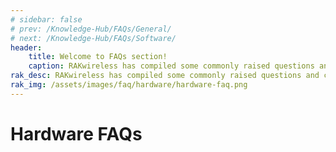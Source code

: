 ```yaml
---
# sidebar: false
# prev: /Knowledge-Hub/FAQs/General/
# next: /Knowledge-Hub/FAQs/Software/
header:
    title: Welcome to FAQs section!
    caption: RAKwireless has compiled some commonly raised questions and categorized them into three — General, Hardware, and Software. Browse through these sections to answer your inquiries and provide you more information about the products. If you have unanswered questions left, message us through the chat box or immerse in the RAKWireless Forum.
rak_desc: RAKwireless has compiled some commonly raised questions and categorized them into three — General, Hardware, and Software. Browse through these sections to answer your inquiries and provide you more information about the products. If you have unanswered questions left, message us through the chat box or immerse in the RAKWireless Forum.
rak_img: /assets/images/faq/hardware/hardware-faq.png
---
```


<!-- ![Hardware FAQ Logo](/assets/images/faq/hardware/hardware-faq.svg) -->
# Hardware FAQs

<faq default-opened>
<template #question>
1. Can we develop our own Applications in RAK’s LoRaWAN modules?
</template>
<template #answer>

Yes, with the newly released **RAK RUI API**, it is now possible to connect specific sensors in your device. You will be able to customize your own firmware for your specific needs whether be a project or even as a hobby. Check out this [Guide](https://doc.rakwireless.com/developer-tools/developer-tools/getting-started) for more information about RAK RUI API. You can also check out this sample [Firmware Customizing](https://doc.rakwireless.com/rak7204-lora-environmental-sensor/firmware-customizing) guide on how to upload your firmware to your device.

</template>
</faq>

<faq>
<template #question>
2. What are the external interfaces in RAK5205 Wistrio LPWAN Tracker? What are the frequency bands that it supports and how many GPIOs are there?
</template>
<template #answer>

The RAK5205 LPWAN Tracker board is built on the Semtech SX1276 chip, with the STM32L1 MCU at its core. It supports **I2C, GPIOs, UART and ADC interfaces**. The board supports all LoRaWAN frequency channels (EU433, EU868, CN470 , US915, AS920, AS923, AU915, KR920, IN865) which is easy to configure while building the firmware from the source code. The RAK5205 has 7 GPIOs labeled as **PA8, PB3, PB5, SWD*TMS, SWD* CLK, LED1_PA12 and LED2_PB4**. Checkout the [RAK5205 Datasheet](/en-us/datasheet/rak5205/pin-definition.html) for a full overview of the pinout diagram.

</template>
</faq>

<faq>
<template #question>
3. What are the frequencies supported by RAK Gateways?
</template>
<template #answer>

RAK Gateways support all LoRaWAN frequency channels as shown in the list provided below:

- EU433
- CN470
- IN865
- EU868
- AU915
- US915
- AS920
- KR920
- AS923

</template>
</faq>

<faq>
<template #question>
4. Will the RAK2245 Pi Hat work with the newly released Raspberry Pi 4?
</template>
<template #answer>

Yes. We have provided a pre-compiled firmware image that you can just easily use and flash it into your Raspberry Pi 4. You can check out the [RAK2245 - Pi Hat Device Firmware Setup](/en-us/quick-start-guide/gateways/rak2245-pi-hat-edition/device-firmware-setup.html) guide on how to burn the firmware image into your Raspberry Pi device.

Note:

- Use the official **USB-C Power supply** to have a stable power supply

</template>
</faq>

<faq>
<template #question>
5. What is the range that I can achieve with LoRa?
</template>
<template #answer>

Technically, one can achieve with a range of **10-15 km** but there are a lot of factors that one should consider like placement of gateway, type of antenna used, message payload, physical obstructions and many more. In Rakwireless, we have obtained with a range of **20km** through the use of the **RAK7249 Macro Outdoor Gateway.** Checkout the [RAKwireless LoRaWAN Coverage Drive Test Document](https://downloads.rakwireless.com/en/LoRa/DIY-Gateway-RAK7249/Application-Notes/RAKwireless_LoRAWAN_Coverage_Drive_Test_Report.pdf) to learn more.

</template>
</faq>

<faq>
<template #question>
6. What is the meaning of the LED of the RAK612 LPWAN Button?
</template>
<template #answer>

Whenever the keys 1 - 4 is pressed, the corresponding basket light under each key lights up for 300ms. To enter Configuration Mode, long press Key 1 for at least 500 ms. Press Key 1 again for at least 500 ms to exit Configuration Mode.

| Mode                    | Red LED     | Green LED | Blue LED                  |
| ----------------------- | ----------- | --------- | ------------------------- |
| Configuration Mode      | Steady ON   | OFF       | OFF                       |
| Transmission Successful | ON          | OFF       | Flash Twice after Red LED |
| Transmission Fail       | Flash Twice | OFF       | OFF                       |
| USB Cable Plugged       | OFF         | ON        | OFF                       |

</template>
</faq>

<faq>
<template #question>
7. What is the average power consumption of the RAK7249 Macro Outdoor Gateway with LTE working for both 8-channel and 16-channel LoRa?
</template>
<template #answer>

- Note: To attain such test condition, settings must be followed below:
  - **GPS and Wi-Fi**: Disabled
  - **4G and LoRa**: Enabled

* **At 8-Channels Working**

  - 12V DC Power Supply-Average Power: 12 Volts x 0.32 Amperes = **8.84 Watts**
  - PoE 48V Power Supply-Average Power: 48 Volts x 0.1 Amperes = **4.8 Watts**

* **At 16-Channels Working**
  - 12V DC Power Supply-Average Power: 12 Volts x 0.46 Amperes = **5.52 Watts**
  - PoE 48V Power Supply-Average Power: 48 Volts x 0.13 Amperes = **6.24 Watts**

</template>
</faq>

<faq>
<template #question>
8. How many lora modules does RAK currently have? What are the features of each module?
</template>
<template #answer>

The following are the available modules: **RAK4200, RAK4270, RAK4600, RAK4260,RAK811 and RAK3172**. The features of each module are shown in the following table:

| Module Name     | RAK4200                                                        | RAK4270                                                                                | RAK4600                                                      | RAK4260                                                                        | RAK811                                                         | RAK3172                                                         |
| --------------- | -------------------------------------------------------------- | -------------------------------------------------------------------------------------- | ------------------------------------------------------------ | ------------------------------------------------------------------------------ | -------------------------------------------------------------- | --------------------------------------------------------------- |
| MCU             | STM32L071KB                                                    | STM32L071KB                                                                            | nRF52832                                                     | ATSAMR34J18B                                                                   | STM32L151CBU6                                                  | STM32WLE5CC                                                     |
| LoRa Chip       | SX1276                                                         | SX1262                                                                                 | SX1276                                                       | Integrated in the ATSAMR34J18B chip                                            | SX1276                                                         | Integrated in the STM32WLE5CC chip                              |
| 32M TCXO        | Not supported                                                  | Not supported                                                                          | Not supported                                                | Supported                                                                      | Supported                                                      | Integrated, supported                                           |
| Support Mode    | PA_BOOST mode • Receive mode                                   | • PA_BOOST mode • Receive mode                                                         | • PA_BOOST mode • Receive mode                               | • PA_BOOST mode • RFO_HF mode • Receive mode                                   | • PA_BOOST mode • RFO_HF mode • Receive mode                   | PA_BOOST mode Receive mode                                      |
| TX Power        | **PA_BOOST**: 20dB max                                         | **PA_BOOST:** 22dB max                                                                 | **PA_BOOST:** 20dB max BT: -20~4dB                           | **PA_BOOST:** 20dB RFO_HF mode: 14dB max                                       | **PA_BOOST**: 20dB max  **RFO_HF mode**: 14dB max              | PA_BOOST: 22dB max                                              |
| Frequency       | **RAK4200H**: 868Mhz, 915Mhz  **RAK4200L**: 433Mhz, 470~510Mhz | **RAK4270(H):** IN865, EU868, AU915, US915, KR920, AS923  **RAK4270(L):** EU433, CN470 | **RAK4600(H):** IN865, EU868, AU915, US915, KR920, AS923     | **RAK4260(H):** IN865, EU868, AU915, US915, KR920, AS923                       | **RAK4200H**: 868Mhz, 915Mhz  **RAK4200L**: 433Mhz, 470~510Mhz | IN865, EU868, US915, AU915, KR920, AS923, RU864                 |
| Form Factor     | 15 x 15.5 x 2.5 mm                                             | 15 x 15.5 x 2.5 mm                                                                     | 15 x 23 x 2.5 mm                                             | 15x15x1.8mm                                                                    | 22x14x1.7mm                                                    | 15 x 15.5 x 3.5 mm                                              |
| I/O ports       | 2 UART ports 1 I2C port SWD port 2 GPIOs                       | 2 UART ports 1 I2C port SWD port 4 GPIOs                                               | 2 UART ports 1 I2C port 1 SWD port 1 NFC port 2 GPIOs        | 2 UART ports 1 I2C port 1 SWD port 1 SPI port 1 USB port 3 ADCs 3 GPIOs 2 PTCs | 2 UART ports 1 I2C ports 6 ADCs 8 GPIOs                        | 2 UART ports 1 I2C port 1 SPI port SWD port 6 GPIOs 5 Analog in |
| Receive Current | **LoRa Receive**: 15mA                                         | **LoRa Receive:** 15mA                                                                 | **LoRa Receive:** 17mA **BT Receive:** 11.5mA                | **LoRa Receive:** 13.6mA                                                       | **LoRa Receive**: 16mA                                         | 5.22 mA                                                         |
| Tx current      | **LoRa PA_BOOST**: 124mA                                       | **LoRa PA_BOOST:** 124mA                                                               | **LoRa PA_BOOST&BT sleep:** 125mA  **BT tx&LoRa sleep:** 9mA | **PA_BOOST@20dB:** 126mA  **RFO@14dB:** 33mA                                   | **PA_BOOST@20dB**: 126mA  **RFO@14dB**: 33mA                   | 87 mA (@20dBm 868 MHz)                                          |
| Sleep Current   | 1.5uA                                                          | 1.5uA                                                                                  | 2.0uA                                                        | 860nA                                                                          | 10uA                                                           | 1.69 uA                                                         |
| Supply Voltage  | 2.0 - 3.6V                                                     | 2.0 - 3.6V                                                                             | 2.0 - 3.6V                                                   | 1.8V - 3.6V                                                                    | 3V - 3.45V                                                     | 2.0 - 3.6V                                                      |
| RF port         | •LoRa with Ipex •Stamp pinout without Ipex                     | •LoRa with Ipex •Stamp pinout without Ipex                                             | •LoRa with Ipex •BT with Ipex                                | Stamp pinout without Ipex                                                      | Stamp pinout without Ipex                                      | LoRa with Ipex Stamp pinout without Ipex                        |
| Pin Count       | 20                                                             | 20                                                                                     | 42                                                           | 36                                                                             | 34                                                             | 32                                                              |
| Program Tool    | J-link                                                         | J-link                                                                                 | J-link                                                       | J-link                                                                         | UART                                                           | UART, J-link                                                    |
</template>
</faq>

<faq>
<template #question>
9. What is the difference between all Raspberry Pi based LPWAN Gateways that RAK currently offers?
</template>
<template #answer>

Currently, RAKwireless offers 4 Raspberry Pi Based LoRaWAN Gateways namely RAK7246G, RAK7246, RAK7243 and RAK7244.

|                        | RAK7246                     | RAK7246G                    | RAK7243                         | RAK7244                         |
| ---------------------- | --------------------------- | --------------------------- | ------------------------------- | ------------------------------- |
| Platform               | Raspberry Pi Zero W         | Raspberry Pi Zero W         | Raspberry Pi 3B+                | Raspberry Pi 4                  |
| LoRa Concentrator Chip | SX1308                      | SX1308                      | SX1301                          | SX1301                          |
| Tx Power               | 20dbm                       | 20dbm                       | 27dBm                           | 27dBm                           |
| Rx Sensitivity         | -139dbm @ SF12 at 125kHz    | -139dbm @ SF12 at 125kHz    | -139dbm @ SF12 at 125kHz        | -139dbm @ SF12 at 125kHz        |
| GPS                    | N/A                         | Ublox MAX-7Q                | Ublox MAX-7Q                    | Ublox MAX-7Q                    |
| Enclosure              | Acrylic                     | Acrylic                     | Metal                           | Metal                           |
| Cost                   | \$99                        | \$114                       | \$199                           | \$212                           |
| Target Use Case        | Development Platform in Lab | Development Platform in Lab | Development and Real Deployment | Development and Real Deployment |

</template>
</faq>
<!-- <rk-faq-footer/> -->


<faq>
<template #question>
10. What is the difference between all antennas that RAK currently offers?
</template>
<template #answer>

The following is a comparison between the antennas available in our store:

| Antenna Model              | 905000 / 905001     | RAKARG15           | RAKARJ14           | RAKARJ15           | RAKARJ16           | RAKARJ17           | RAKARJ18               | RAKARJ19               |
| -------------------------- | ------------------- | ------------------ | ------------------ | ------------------ | ------------------ | ------------------ | ---------------------- | ---------------------- |
| Frequency Range            | 858MHz ~ 878MHz     | 900MHz ~ 930MHz    | 902MHz ~ 928MHz    | 863MHz ~ 870MHz    | 902MHz ~ 928MHz    | 863MHz ~ 870MHz    | 900MHz ~ 930MHz        | 853MHz ~ 883MHz        |
| Peak Gain                  | 8.0dBi              | 8.0dBi             | 2.3dBi             | 2.8dBi             | 2.3dBi             | 2.8dBi             | 1.2dBi                 | 2.3dBi                 |
| VSWR                       | ≤ 1.5               | ≤ 1.5              | ≤ 1.5              | ≤ 1.3              | ≤ 1.5              | ≤ 1.3              | ≤ 2.0                  | ≤ 2.0                  |
| Efficiency                 | ≤ 69%               | ≤ 65%              | > 80%              | > 80%              | > 80%              | > 80%              | N/A                    | N/A                    |
| Feed Impedance             | 50Ω                 | 50Ω                | 50Ω                | 50Ω                | 50Ω                | 50Ω                | 50Ω                    | 50Ω                    |
| Polarization               | Vertical            | Vertical           | Vertical           | Vertical           | Vertical           | Vertical           | Vertical               | Vertical               |
| Cover Material (Color)     | Fiberglass (White)  | Fiberglass (White) | Plastic (White)    | Plastic (White)    | Plastic (Black)    | Plastic (Black)    | Plastic (Black)        | Plastic (Black)        |
| Connector Type             | N-type Male         | N-type Male        | RP-SMA             | RP-SMA             | RP-SMA             | RP-SMA             | RP-SMA                 | RP-SMA                 |
| Dimension (mm)             | Փ 25.0mm x 1300.0mm | Փ 25.0mm x 900.0mm | Փ 13.0mm x 198.0mm | Փ 13.0mm x 198.0mm | Փ 13.0mm x 198.0mm | Փ 13.0mm x 198.0mm | Փ 8.2-10.0mm x 142.0mm | Փ 8.2-10.0mm x 142.0mm |
| Operation Temperature (°C) | Vertical            | Vertical           | Vertical           | Vertical           | Vertical           | Vertical           | Vertical               | Vertical               |
| Humidity Range             | Vertical            | Vertical           | Vertical           | Vertical           | Vertical           | Vertical           | Vertical               | Vertical               |


</template>
</faq>

<faq>
<template #question>
10. Do all RAK gateways have GPS? Is it necessary at all?
</template>
<template #answer>

Yes, except for RAK7258 WisGate Edge Lite, which is an indoor gateway. All gateways have either a built-in GPS or have an input to use an external one. The GPS is mandatory for Class B, so that the beacons are all synchronized and to use multicasting as well.


</template>
</faq>

<faq>
<template #question>
11. How to factory reset the gateway? 
</template>
<template #answer>

- For WisGate Edge Gateways:
    
    - There are two ways to do a factory reset. One is from the Web UI: go to System > Backup/Flash Firmware > Perform reset. The second option is the reset button of the gateway itself by holding it for 10+ seconds.

- For WisGate Developer Gateways:
  
    - Reflash the firmware image on the SD card. On how to do so, refer to the documentation for the product in question.

</template>
</faq>



